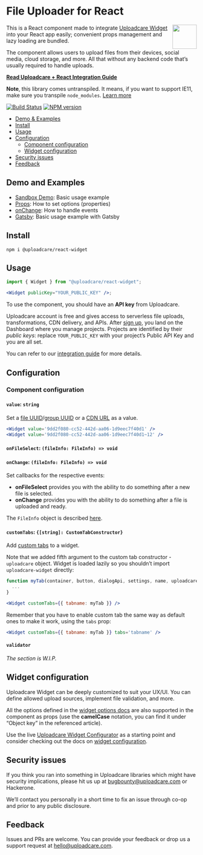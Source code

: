 # File Uploader for React

<a href="https://uploadcare.com/?utm_source=github&utm_campaign=react-widget">
  <img align="right" width="64" height="64"
    src="https://ucarecdn.com/2f4864b7-ed0e-4411-965b-8148623aa680/uploadcare-logo-mark.svg"
    alt="">
</a>

This is a React component made to integrate [Uploadcare Widget][uc-feature-widget]
into your React app easily; convenient props management and lazy loading
are bundled.

The component allows users to upload files from their devices, social media,
cloud storage, and more. All that without any backend code that’s usually
required to handle uploads.

**[Read Uploadcare + React Integration Guide][react-guide]**

**Note**, this library comes untranspiled. It means, if you want to support
IE11, make sure you transpile `node_modules`. [Learn more][es6-debate]

[![Build Status][build-img]][build-link]
[![NPM version][npm-img]][npm-link]

* [Demo & Examples](#demo-and-examples)
* [Install](#install)
* [Usage](#usage)
* [Configuration](#configuration)
  * [Component configuration](#component-configuration)
  * [Widget configuration](#widget-configuration)
* [Security issues](#security-issues)
* [Feedback](#feedback)

## Demo and Examples

- [Sandbox Demo](https://codesandbox.io/s/uploadcarereact-widget-7xpqp): Basic usage example
- [Props](https://codesandbox.io/s/uploadcarereact-widget-props-example-oqk0v): How to set options (properties)
- [onChange](https://codesandbox.io/s/uploadcarereact-widget-onchange-example-o376j): How to handle events
- [Gatsby](https://codesandbox.io/s/gatsby-starter-default-jr6nq): Basic usage example with Gatsby

## Install

```
npm i @uploadcare/react-widget
```

## Usage

```jsx
import { Widget } from "@uploadcare/react-widget";

<Widget publicKey="YOUR_PUBLIC_KEY" />;
```

To use the component, you should have an **API key** from Uploadcare.

Uploadcare account is free and gives access to serverless file uploads,
transformations, CDN delivery, and APIs. After [sign up][uc-sign-up], you land
on the Dashboard where you manage projects. Projects are identified by their
*public keys*: replace `YOUR_PUBLIC_KEY` with your project’s Public API Key
and you are all set.

You can refer to our [integration guide][react-guide] for more details.

## Configuration

### Component configuration

#### `value`: `string`

Set a [file UUID][uc-docs-files]/[group UUID][uc-docs-groups]
or a [CDN URL][delivery-docs] as a value.

```jsx
<Widget value='9dd2f080-cc52-442d-aa06-1d9eec7f40d1' />
<Widget value='9dd2f080-cc52-442d-aa06-1d9eec7f40d1~12' />
```

#### `onFileSelect`: `(fileInfo: FileInfo) => void`

#### `onChange`: `(fileInfo: FileInfo) => void`

Set callbacks for the respective events:

  * **onFileSelect** provides you with the ability to do something after a new file is selected.
  * **onChange** provides you with the ability to do something after a file is uploaded and ready.

The `FileInfo` object is described [here][api-refs-props].

#### `customTabs`: `{[string]: CustomTabConstructor}`

Add [custom tabs][custom-tabs-docs] to a widget.

Note that we added fifth argument to the custom tab constructor - `uploadcare`
object. Widget is loaded lazily so you shouldn’t import `uploadcare-widget`
directly:

```jsx
function myTab(container, button, dialogApi, settings, name, uploadcare) {
  ...
}

<Widget customTabs={{ tabname: myTab }} />
```

Remember that you have to enable custom tab the same way as default ones to make
it work, using the `tabs` prop:

```jsx
<Widget customTabs={{ tabname: myTab }} tabs='tabname' />
```

#### `validator`

*The section is W.I.P.*

## Widget configuration

Uploadcare Widget can be deeply customized to suit your UX/UI. You can define
allowed upload sources, implement file validation, and more.

All the options defined in the [widget options docs][widget-options-docs] are
also supported in the component as props (use the **camelCase** notation, you
can find it under “Object key” in the referenced article).

Use the live [Uploadcare Widget Configurator][uc-widget-configure] as a starting
point and consider checking out the docs on
[widget configuration][uc-docs-widget-config].

## Security issues

If you think you ran into something in Uploadcare libraries which might have
security implications, please hit us up at [bugbounty@uploadcare.com][uc-email-bounty]
or Hackerone.

We’ll contact you personally in a short time to fix an issue through co-op and
prior to any public disclosure.

## Feedback

Issues and PRs are welcome. You can provide your feedback or drop us a support
request at [hello@uploadcare.com][uc-email-hello].


[es6-debate]: https://gist.github.com/Rich-Harris/51e1bf24e7c093469ef7a0983bad94cb
[build-img]: https://api.travis-ci.com/uploadcare/react-widget.svg?branch=master
[build-link]: https://travis-ci.com/uploadcare/react-widget
[npm-img]: https://img.shields.io/npm/v/@uploadcare/react-widget.svg
[npm-link]: https://www.npmjs.com/package/@uploadcare/react-widget
[widget-options-docs]: https://uploadcare.com/docs/file_uploads/widget/options/#options?utm_source=github&utm_campaign=react-widget
[delivery-docs]: https://uploadcare.com/docs/delivery/?utm_source=github&utm_campaign=react-widget
[react-guide]: https://uploadcare.com/docs/guides/react/?utm_source=github&utm_campaign=react-widget
[custom-tabs-docs]: https://uploadcare.com/docs/api_reference/javascript/custom_tabs/?utm_source=github&utm_campaign=react-widget
[api-refs-props]: https://uploadcare.com/docs/api_reference/rest/accessing_files/#properties?utm_source=github&utm_campaign=react-widget
[uc-email-bounty]: mailto:bugbounty@uploadcare.com
[uc-email-hello]: mailto:hello@uploadcare.com
[uc-widget-configure]: https://uploadcare.com/widget/configure/?utm_source=github&utm_campaign=react-widget
[uc-feature-widget]: https://uploadcare.com/features/widget/?utm_source=github&utm_campaign=react-widget
[uc-docs-widget-config]: https://uploadcare.com/docs/uploads/widget/config/?utm_source=github&utm_campaign=react-widget
[uc-docs-widget-js-api]: https://uploadcare.com/docs/api_reference/javascript/?utm_source=github&utm_campaign=react-widget
[uc-sign-up]: https://uploadcare.com/accounts/signup/
[uc-docs-groups]: https://uploadcare.com/docs/delivery/group_api/#groups
[uc-docs-files]: https://uploadcare.com/docs/concepts/#uploads
